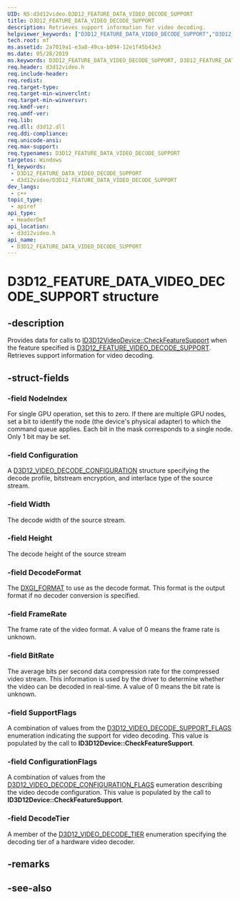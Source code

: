 ```yaml
---
UID: NS:d3d12video.D3D12_FEATURE_DATA_VIDEO_DECODE_SUPPORT
title: D3D12_FEATURE_DATA_VIDEO_DECODE_SUPPORT
description: Retrieves support information for video decoding.
helpviewer_keywords: ["D3D12_FEATURE_DATA_VIDEO_DECODE_SUPPORT","D3D12_FEATURE_DATA_VIDEO_DECODE_SUPPORT",""]
tech.root: mf
ms.assetid: 2a7019a1-e3a8-49ca-b094-12e1f45b43e3
ms.date: 05/28/2019
ms.keywords: D3D12_FEATURE_DATA_VIDEO_DECODE_SUPPORT, D3D12_FEATURE_DATA_VIDEO_DECODE_SUPPORT,
req.header: d3d12video.h
req.include-header: 
req.redist: 
req.target-type: 
req.target-min-winverclnt: 
req.target-min-winversvr: 
req.kmdf-ver: 
req.umdf-ver: 
req.lib: 
req.dll: d3d12.dll
req.ddi-compliance: 
req.unicode-ansi: 
req.max-support: 
req.typenames: D3D12_FEATURE_DATA_VIDEO_DECODE_SUPPORT
targetos: Windows
f1_keywords:
 - D3D12_FEATURE_DATA_VIDEO_DECODE_SUPPORT
 - d3d12video/D3D12_FEATURE_DATA_VIDEO_DECODE_SUPPORT
dev_langs:
 - c++
topic_type:
 - apiref
api_type:
 - HeaderDef
api_location:
 - d3d12video.h
api_name:
 - D3D12_FEATURE_DATA_VIDEO_DECODE_SUPPORT
---
```


# D3D12_FEATURE_DATA_VIDEO_DECODE_SUPPORT structure


## -description

Provides data for calls to [ID3D12VideoDevice::CheckFeatureSupport](nf-d3d12video-id3d12videodevice-checkfeaturesupport.md) when the feature specified is [D3D12\_FEATURE\_VIDEO\_DECODE\_SUPPORT](ne-d3d12video-d3d12_feature_video.md). Retrieves support information for video decoding.

## -struct-fields

### -field NodeIndex

For single GPU operation, set this to zero. If there are multiple GPU nodes, set a bit to identify the node (the device's physical adapter) to which the command queue applies. Each bit in the mask corresponds to a single node. Only 1 bit may be set.

### -field Configuration

A [D3D12\_VIDEO\_DECODE\_CONFIGURATION](ns-d3d12video-d3d12_video_decode_configuration.md) structure specifying the decode profile, bitstream encryption, and interlace type of the source stream.

### -field Width

The decode width of the source stream.

### -field Height

The decode height of the source stream

### -field DecodeFormat

The [DXGI\_FORMAT](https://docs.microsoft.com/windows/desktop/api/dxgiformat/ne-dxgiformat-dxgi_format) to use as the decode format.  This format is the output format if no decoder conversion is specified.

### -field FrameRate

The frame rate of the video format. A value of 0 means the frame rate is unknown.

### -field BitRate

The average bits per second data compression rate for the compressed video stream.  This information is used by the driver to determine whether the video can be decoded in real-time. A value of 0 means the bit rate is unknown.

### -field SupportFlags

 
A combination of values from the [D3D12\_VIDEO\_DECODE\_SUPPORT\_FLAGS](ne-d3d12video-d3d12_video_decode_support_flags.md) enumeration indicating the support for video decoding. This value is populated by the call to **ID3D12Device::CheckFeatureSupport**.

### -field ConfigurationFlags

A combination of values from the [D3D12\_VIDEO\_DECODE\_CONFIGURATION\_FLAGS](ne-d3d12video-d3d12_video_decode_configuration_flags.md) eumeration describing the video decode configuration. This value is populated by the call to **ID3D12Device::CheckFeatureSupport**.

### -field DecodeTier

A member of the [D3D12\_VIDEO\_DECODE\_TIER](ne-d3d12video-d3d12_video_decode_tier.md) enumeration specifying the decoding tier of a hardware video decoder.

## -remarks

## -see-also

